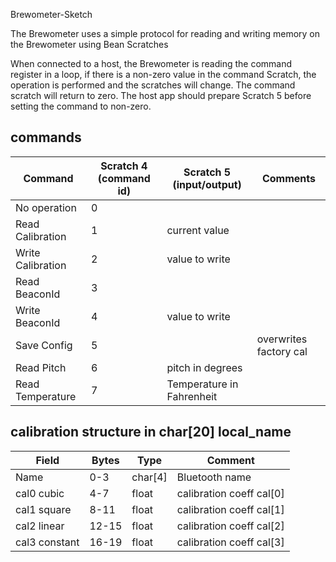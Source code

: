 Brewometer-Sketch

The Brewometer uses a simple protocol for reading and writing memory on the Brewometer using Bean Scratches

When connected to a host, the Brewometer is reading the command register in a loop, if there is a non-zero value in the command Scratch, the operation is performed and the scratches will change. The command scratch will return to zero.  The host app should prepare Scratch 5 before setting the command to non-zero.

## commands

| Command | Scratch 4 (command id) | Scratch 5 (input/output) | Comments|
| -------------| -------------| -------------| -------------|
| No operation | 0 | | |
| Read Calibration | 1 | current value| |
| Write Calibration | 2 | value to write | |
| Read BeaconId | 3 | | |
| Write BeaconId | 4 | value to write | |
| Save Config | 5 | |overwrites factory cal|
| Read Pitch | 6 | pitch in degrees| |
| Read Temperature | 7 | Temperature in Fahrenheit| |  |


## calibration structure in char[20] local_name

| Field | Bytes | Type | Comment |
| -------------| -------------| -------------| -------------|
| Name | 0-3 | char[4]| Bluetooth name|
| cal0 cubic  | 4-7 | float | calibration coeff cal[0]|
| cal1 square  | 8-11 | float | calibration coeff cal[1]|
| cal2 linear  | 12-15 | float | calibration coeff cal[2]|
| cal3 constant  | 16-19 | float | calibration coeff cal[3]|
